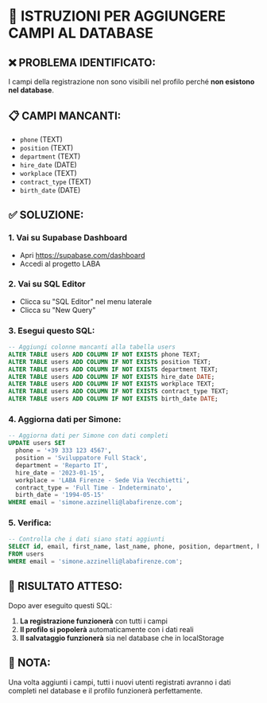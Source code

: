 # 🔧 ISTRUZIONI PER AGGIUNGERE CAMPI AL DATABASE

## ❌ PROBLEMA IDENTIFICATO:
I campi della registrazione non sono visibili nel profilo perché **non esistono nel database**.

## 📋 CAMPI MANCANTI:
- `phone` (TEXT)
- `position` (TEXT) 
- `department` (TEXT)
- `hire_date` (DATE)
- `workplace` (TEXT)
- `contract_type` (TEXT)
- `birth_date` (DATE)

## ✅ SOLUZIONE:

### 1. Vai su Supabase Dashboard
- Apri https://supabase.com/dashboard
- Accedi al progetto LABA

### 2. Vai su SQL Editor
- Clicca su "SQL Editor" nel menu laterale
- Clicca su "New Query"

### 3. Esegui questo SQL:
```sql
-- Aggiungi colonne mancanti alla tabella users
ALTER TABLE users ADD COLUMN IF NOT EXISTS phone TEXT;
ALTER TABLE users ADD COLUMN IF NOT EXISTS position TEXT;
ALTER TABLE users ADD COLUMN IF NOT EXISTS department TEXT;
ALTER TABLE users ADD COLUMN IF NOT EXISTS hire_date DATE;
ALTER TABLE users ADD COLUMN IF NOT EXISTS workplace TEXT;
ALTER TABLE users ADD COLUMN IF NOT EXISTS contract_type TEXT;
ALTER TABLE users ADD COLUMN IF NOT EXISTS birth_date DATE;
```

### 4. Aggiorna dati per Simone:
```sql
-- Aggiorna dati per Simone con dati completi
UPDATE users SET 
  phone = '+39 333 123 4567',
  position = 'Sviluppatore Full Stack',
  department = 'Reparto IT',
  hire_date = '2023-01-15',
  workplace = 'LABA Firenze - Sede Via Vecchietti',
  contract_type = 'Full Time - Indeterminato',
  birth_date = '1994-05-15'
WHERE email = 'simone.azzinelli@labafirenze.com';
```

### 5. Verifica:
```sql
-- Controlla che i dati siano stati aggiunti
SELECT id, email, first_name, last_name, phone, position, department, hire_date, workplace, contract_type, birth_date 
FROM users 
WHERE email = 'simone.azzinelli@labafirenze.com';
```

## 🎯 RISULTATO ATTESO:
Dopo aver eseguito questi SQL:
1. **La registrazione funzionerà** con tutti i campi
2. **Il profilo si popolerà** automaticamente con i dati reali
3. **Il salvataggio funzionerà** sia nel database che in localStorage

## 📝 NOTA:
Una volta aggiunti i campi, tutti i nuovi utenti registrati avranno i dati completi nel database e il profilo funzionerà perfettamente.
